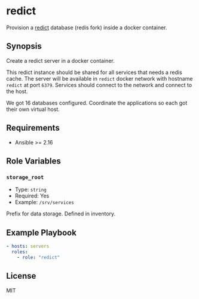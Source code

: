 # redict

Provision a [redict] database (redis fork) inside a docker container.

[redict]: https://redict.io/

## Synopsis

Create a redict server in a docker container.

This redict instance should be shared for all services that needs a redis cache.
The server will be available in `redict` docker network with hostname `redict` at
port `6379`. Services should connect to the network and connect to the host.

We got 16 databases configured. Coordinate the applications so each got their own virtual
host.

## Requirements

- Ansible >= 2.16

## Role Variables

### `storage_root`

- Type: `string`
- Required: Yes
- Example: `/srv/services`

Prefix for data storage. Defined in inventory.

## Example Playbook

```yaml
- hosts: servers
  roles:
    - role: "redict"
```

## License

MIT
